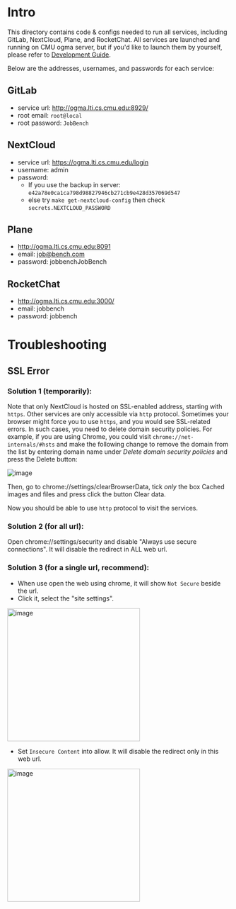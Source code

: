 # Intro

This directory contains code & configs needed to run all services,
including GitLab, NextCloud, Plane, and RocketChat. All services
are launched and running on CMU ogma server, but if you'd like
to launch them by yourself, please refer to [Development Guide](https://github.com/neulab/TheAgentCompany/blob/main/DEVELOPMENT.md).

Below are the addresses, usernames, and passwords for each service:

## GitLab
* service url: http://ogma.lti.cs.cmu.edu:8929/
* root email: `root@local`
* root password: `JobBench`

## NextCloud
* service url: https://ogma.lti.cs.cmu.edu/login
* username: admin
* password: 
    * If you use the backup in server: `e42a78e0ca1ca798d98827946cb271cb9e428d357069d547`
    * else try `make get-nextcloud-config` then check `secrets.NEXTCLOUD_PASSWORD`

## Plane
* http://ogma.lti.cs.cmu.edu:8091
* email: job@bench.com
* password: jobbenchJobBench

## RocketChat
* http://ogma.lti.cs.cmu.edu:3000/
* email: jobbench
* password: jobbench

# Troubleshooting

## SSL Error
### Solution 1 (temporarily):

Note that only NextCloud is hosted on SSL-enabled address, starting with `https`.
Other services are only accessible via `http` protocol. Sometimes your browser
might force you to use `https`, and you would see SSL-related errors. 
In such cases,
you need to delete domain security policies. For example, if you are using Chrome,
you could visit `chrome://net-internals/#hsts` and make the following change to remove the domain from the list by entering domain name under *Delete domain security policies* and press the Delete button:

![image](https://github.com/user-attachments/assets/a8657d53-313e-4b02-ac26-b551273f9277)

Then, go to chrome://settings/clearBrowserData, tick *only* the box Cached images and files and press click the button Clear data.


Now you should be able to use `http` protocol to visit the services.

### Solution 2 (for all url):
Open chrome://settings/security and disable "Always use secure connections". It will disable the redirect in ALL web url.

### Solution 3 (for a single url, recommend):
* When use open the web using chrome, it will show `Not Secure` beside the url. 
* Click it, select the "site settings". 


<img src="https://github.com/user-attachments/assets/24452c97-f16d-444b-9b24-3bb733622a24" width="300" alt="image">



* Set `Insecure Content` into allow. It will disable the redirect only in this web url.

<img src="https://github.com/user-attachments/assets/e552b6ff-b2c5-408a-930a-8afef3927940" width="300" alt="image">
